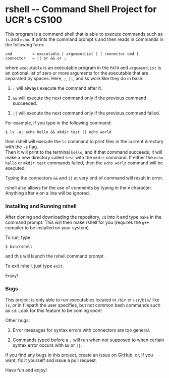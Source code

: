 # rshell -- Command Shell Project for UCR's CS100

This program is a command shell that is able to execute commands such as `ls` and `echo`.  It prints the command prompt `$` and then reads in commands in the following form:
```
cmd         = executable [ argumentList ] [ connector cmd ]
connector   = || or && or ;
```
where `executable` is an executable program in the `PATH` and `argumentList` is an optional list of zero or more arguments for the executable that are separated by spaces.
Here, `;`, `||`, and `&&` work like they do in bash:

1. `;` will always execute the command after it.

2. `&&` will execute the next command only if the previous command succeeded.

3. `||` will execute the next command only if the previous command failed.

For example, if you type in the following command:
```
$ ls -a; echo hello && mkdir test || echo world
```
then rshell will execute the `ls` command to print files in the current directory with the `-a` flag.  
Then it will print to the terminal `hello`, and if that command succeeds, it will make a new directory called `test` with the `mkdir` command.
If either the `echo hello` or `mkdir test` commands failed, then the `echo world` command will be executed.

Typing the connectors `&&` and `||` at very end of command will result in error.

rshell also allows for the use of comments by typing in the `#` character.
Anything after `#` on a line will be ignored.

### Installing and Running rshell

After cloning and downloading the repository, `cd` into it and type `make` in the command prompt. This will then make rshell for you (requires the `g++` compiler to be installed on your system).

To run, type
```
$ bin/rshell
```
and this will launch the rshell command prompt.

To exit rshell, just type `exit`.

 Enjoy!

### Bugs

This project is only able to run executables located in `/bin` or `usr/bin/` like `ls`, or in filepath the user specifies, but not common bash commands such as `cd`.
Look for this feature to be coming soon!

Other bugs:

1. Error messages for syntax errors with connectors are too general.

2. Commands typed before a `;` will run when not supposed to when certain syntax error occurs with `&&` or `||`.

If you find any bugs in this project, create an issue on GitHub, or, if you want, fix it yourself and issue a pull request.

Have fun and enjoy!
